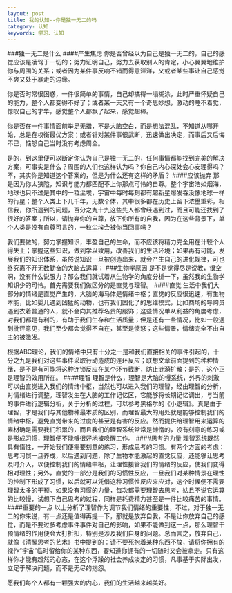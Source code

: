 ```yaml
---
layout: post
title: 我的认知--你是独一无二的吗
category: 认知
keywords: 学习、认知
---
```

###独一无二是什么
####产生焦虑
你是否曾经以为自己是独一无二的，自己的感觉应该是凌驾于一切的；努力证明自己，努力去获取别人的肯定，小心翼翼地维护你与周围的关系；或者因为某件事反响不错而得意洋洋，又或者某些事让自己感觉不爽又处于暴走的边缘。

你是否时常很困惑，一件很简单的事情，自己却搞得一塌糊涂，此时严重怀疑自己的能力，整个人都变得不好了；或者某一天又有一个奇思妙想，激动的睡不着觉，惊叹自己的才华，感觉整个人都飘了起来，感觉超棒。

你是否在一件事情面前举足无措，不是大脑空白，而是想法混乱，不知道从哪开始，总是在权衡最优方案；或者针对某件事很武断，迅速做出决定，而事后又后悔不已，恼怒自己当时没有考虑周全。

是的，到这里便可以断定你认为自己是独一无二的，任何事情都能找到完美的解决方案，可事实是什么？周围的人们也这样认为吗？你自己内心深处会心安理得吗？不，其实你是知道这个答案的，但是为什么还有这样的矛盾？
####应该抛弃
那是因为你太狭隘，知识与能力都匹配不上你那点可怜的自尊。整个宇宙浩如烟海，地球也只不过是其中的一粒尘埃，宇宙中每时每刻都有超新星爆发吞没像地球一样的行星；整个人类上下几千年，无数个体，其中很多都在历史上留下浓墨重彩，相信我，你所遇到的问题，百分之九十九这些先人都曾经遇到过，而且可能还找到了很好的答案；所以，请抛弃你的自尊，放下你所有的自我，因为在这些背景下，单个人类是没有自尊可言的，一粒尘埃会被你当回事吗？

我们要做的，努力掌握知识，丰盈自己的生命，而不应该将精力完全用在计较个人得失上；掌握这些知识，做到学以致用，改善我们的生活环境；如果再有可能，发展我们的知识体系，虽然说知识一旦被创造出来，就会产生自己的进化规律，可也终究离不开无数勤奋的大脑去运算；
###生物学原因
是不是觉得尽是说教，很空洞，没有什么说服力？那么我们就试着从生物学的角度分析一下，虽然我的生物学知识少的可怜。首先需要我们做区分的是直觉与理智。
####直觉
生活中我们大部分的情绪是直觉产生的，大脑的海马体是情绪中枢；直觉的反应很迅速，有生物本能，比如婴儿遇到凶猛的动物，也有我们固化了的思维模式，比如商场的导购员遇到衣着普通的人，就不会向其推荐名贵的服饰；这些情况单从利益的角度考虑，对我们都是有利的，有助于我们生存和生活质量；但是还有一些情况，比如一般遇到批评意见，我们至少都会觉得不自在，甚至是愤怒；这些情景，情绪完全不由自主的被激发。

根据ABC理论，我们的情绪中只有十分之一是和我们直接相关的事件引起的，十分之九是我们对这些事件采取行动造成的连环反应；联想文章前面提到的种种情绪，是不是有可能将这种连锁反应在某个环节截断，防止涟漪扩散；是的，这个正是理智的效用所在。
####理智
理智是什么，理智是大脑的慢系统，外界的刺激可以由直觉进入我们的情绪中枢，当然也可以进入我们的理智，经由理智的分析，对情绪进行调整。理智发生在大脑的工作记忆区，它能够将长期记忆调出，与当前的事件进行逻辑分析，关于分析的过程，可以参考黑格尔的《小逻辑》。真是由于理智，才是我们与其他物种最本质的区别，而理智最大的用处就是能够控制我们的情绪中枢，避免直觉带来的过度的甚至是有害的反应。然而提供给理智用来运算的素材确是需要我们积累的，而且我们的理智系统常常是懒惰的，没有刻意的练习或是形成习惯，理智便不能够很好地被唤醒工作。
####思考的力量
理智系统既然具有惰性，一开始我们便需要刻意的练习，形成思考的习惯。有两个方面的考虑：思考习惯一旦养成，以后遇到问题，除了生物本能激起的直觉反应，还能够让思考及时介入，以便控制我们的情绪中枢，让理性接管我们的情绪的反应，使我们变得相对理性；另外，直觉的一部分是我们的习惯性反应，一旦我们对某种情景在理性的控制下形成了习惯，以后就可以凭借这种习惯性反应来应对，这个时候便不需要理智太多的干预。如果没有习惯的力量，每次都需要理智去思考，姑且不说它运算的比较慢，试想下自己思考的过程，同样是耗费精力甚至是一件比较痛苦的事情。
####重要的一点
以上分析了理智作为调节我们情绪的重要性，不过，对于独一无二的你来说，有一点还是值得再提一下，那就是放弃自我，不是让你放弃自己的感觉，而是不要过多考虑事件事件对自己的影响，如果不能做到这一点，那么理智干预情绪的作用便会大打折扣，特别是涉及我们自身的问题。总而言之，放弃自己，就像《清醒思考的艺术》书中提到的：请不要死抱着某种东西不放，请将你拥有的视作“宇宙”临时留给你的某种东西，要知道你拥有的一切随时又会被拿走。只有这样你才能有超然的心态，在这个浮躁的社会养成淡定的习惯，凡事基于实际出发，立足于解决问题，而不是无尽的抱怨。

愿我们每个人都有一颗强大的内心，我们的生活越来越美好。





